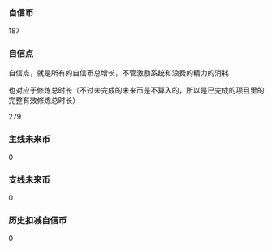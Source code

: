 ### 自信币
187

### 自信点
自信点，就是所有的自信币总增长，不管激励系统和浪费的精力的消耗

也对应于修炼总时长（不过未完成的未来币是不算入的，所以是已完成的项目里的完整有效修炼总时长）

279

### 主线未来币
0

### 支线未来币
0

### 历史扣减自信币
0

